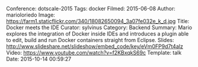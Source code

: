Conference: dotscale-2015
Tags: docker
Filmed: 2015-06-08
Author: marioloriedo
Image: https://farm1.staticflickr.com/340/18082650094_3a07fe032e_k_d.jpg
Title: Docker meets the IDE
Curator: sylvinus
Category: Backend
Summary: Mario explores the integration of Docker inside IDEs and introduces a plugin able to edit, build and run Docker containers straight from Eclipse.
Slides: http://www.slideshare.net/slideshow/embed_code/key/eVm0FP9d7t4alz
Video: https://www.youtube.com/watch?v=f2KBxqkS69c
Template: talk
Date: 2015-10-14 00:59:27
